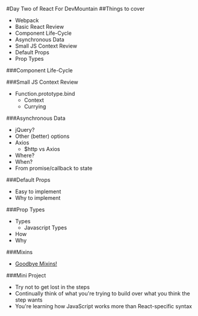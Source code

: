 #Day Two of React For DevMountain
##Things to cover
- Webpack
- Basic React Review
- Component Life-Cycle
- Asynchronous Data
- Small JS Context Review
- Default Props
- Prop Types

<!-- ###Webpack
- Dependencies
	- --save vs --save-dev
	- File Tree
	- `import` vs `module.exports`
- Loaders
	- JSX
	- es6
		- Babel and Babel Config
	- CSS
	- Basically anything you could ever need
- Config
	- Entry
	- Ouput
	- Loaders -->

<!-- ###Basic React Review
- Render Method
	- JSX
	- Curly Braces for JS
- State
	- getInitalState
	- setState
- Event Handlers
	- onClick
	- onKeyUp
	- onWhateverElseYouNeed
- Props
	- <Component prop={value} />
	- this.props -->

###Component Life-Cycle
<!-- - Mounting
	- componentWillMount
	- componentDidMount
- Updating
	- componentWillReceiveProps
- Unmounting
	- componentWillUnmount -->

###Small JS Context Review
- Function.prototype.bind
	- Context
	- Currying

###Asynchronous Data
- jQuery?
- Other (better) options
- Axios
	- $http vs Axios
- Where?
- When?
- From promise/callback to state

###Default Props
- Easy to implement
- Why to implement

###Prop Types
- Types
	- Javascript Types
- How
- Why

###Mixins
- [Goodbye Mixins!](https://medium.com/@dan_abramov/mixins-are-dead-long-live-higher-order-components-94a0d2f9e750#.u56vju3gt)

###Mini Project
- Try not to get lost in the steps
- Continually think of what you're trying to build over what you think the step wants
- You're learning how JavaScript works more than React-specific syntax
